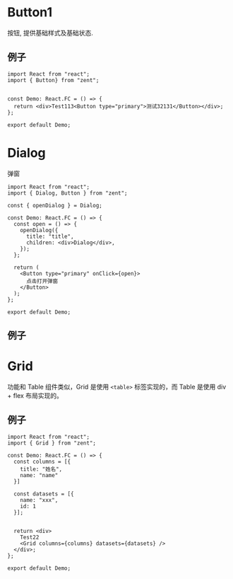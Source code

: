 # Button1

按钮, 提供基础样式及基础状态.

## 例子

```code
import React from "react";
import { Button} from "zent";


const Demo: React.FC = () => {
  return <div>Test113<Button type="primary">测试32131</Button></div>;
};

export default Demo;
```

# Dialog

弹窗

```code
import React from "react";
import { Dialog, Button } from "zent";

const { openDialog } = Dialog;

const Demo: React.FC = () => {
  const open = () => {
    openDialog({
      title: "title",
      children: <div>Dialog</div>,
    });
  };

  return (
    <Button type="primary" onClick={open}>
      点击打开弹窗
    </Button>
  );
};

export default Demo;
```

## 例子

# Grid

功能和 Table 组件类似，Grid 是使用 `<table>` 标签实现的，而 Table 是使用 div + flex 布局实现的。

## 例子

```code
import React from "react";
import { Grid } from "zent";

const Demo: React.FC = () => {
  const columns = [{
    title: "姓名",
    name: "name"
  }]

  const datasets = [{
    name: "xxx",
    id: 1
  }];


  return <div>
    Test22
    <Grid columns={columns} datasets={datasets} />
  </div>;
};

export default Demo;
```
